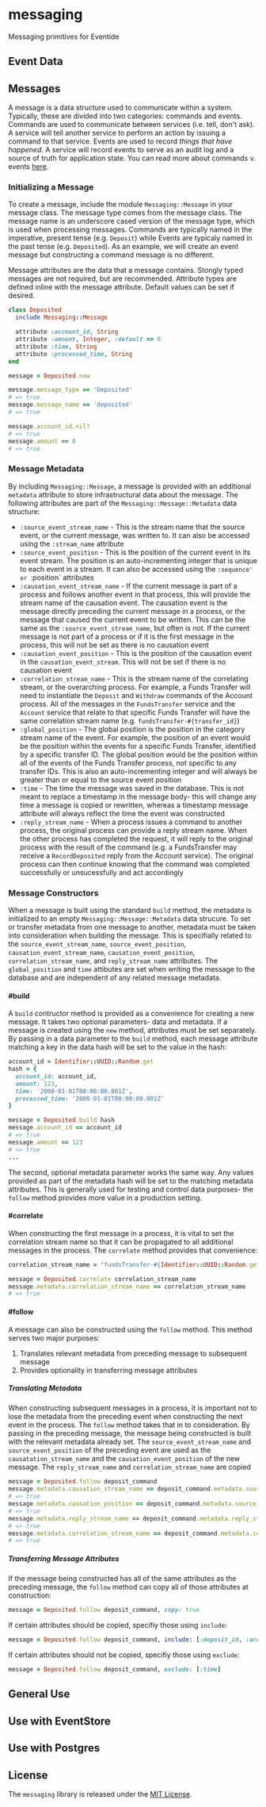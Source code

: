 # messaging

Messaging primitives for Eventide

## Event Data


## Messages

A message is a data structure used to communicate within a system. Typically, these are divided into two categories: commands and events. Commands are used to communicate between services (i.e. tell, don't ask). A service will tell another service to perform an action by issuing a command to that service. Events are used to record *things that have happened*. A service will record events to serve as an audit log and a source of truth for application state. You can read more about commands v. events [here](http://eventide-project.org/quick_look.html).

### Initializing a Message
To create a message, include the module `Messaging::Message` in your message class. The message type comes from the message class. The message name is an underscore cased version of the message type, which is used when processing messages. Commands are typically named in the imperative, present tense (e.g. `Deposit`) while Events are typicaly named in the past tense (e.g. `Deposited`). As an example, we will create an event message but constructing a command message is no different.

Message attributes are the data that a message contains. Stongly typed messages are not required, but are recommended. Attribute types are defined inline with the message attribute. Default values can be set if desired.

```ruby
class Deposited
  include Messaging::Message

  attribute :account_id, String
  attribute :amount, Integer, :default => 0
  attribute :time, String
  attribute :processed_time, String
end

message = Deposited.new

message.message_type == 'Deposited'
# => true
message.message_name == 'deposited'
# => true

message.account_id.nil?
# => true
message.amount == 0
# => true
```

### Message Metadata

By including `Messaging::Message`, a message is provided with an additional `metadata` attribute to store infrastructural data about the message. The following attributes are part of the `Messaging::Message::Metadata` data structure:

- `:source_event_stream_name` - This is the stream name that the source event, or the current message, was written to. It can also be accessed using the `:stream_name` attribute
- `:source_event_position` - This is the position of the current event in its event stream. The position is an auto-incrementing integer that is unique to each event in a stream. It can also be accessed using the `:sequence' or `:position` attributes
- `:causation_event_stream_name` - If the current message is part of a process and follows another event in that process, this will provide the stream name of the causation event. The causation event is the message directly preceding the current message in a process, or the message that caused the current event to be written. This can be the same as the `:source_event_stream_name`, but often is not. If the current message is not part of a process or if it is the first message in the process, this will not be set as there is no causation event
- `:causation_event_position` - This is the position of the causation event in the `causation_event_stream`. This will not be set if there is no causation event
- `:correlation_stream_name` - This is the stream name of the correlating stream, or the overarching process. For example, a Funds Transfer will need to instantiate the `Deposit` and `Withdraw` commands of the Account process. All of the messages in the `FundsTransfer` service and the `Account` service that relate to that specific Funds Transfer will have the same correlation stream name (e.g. `fundsTransfer-#{transfer_id}`)
- `:global_position` - The global position is the position in the category stream name of the event. For example, the position of an event would be the position within the events for a specific Funds Transfer, identified by a specific transfer ID. The global position would be the position within all of the events of the Funds Transfer process, not specific to any transfer IDs. This is also an auto-incrementing integer and will always be greater than or equal to the source event position
- `:time` - The time the message was saved in the database. This is not meant to replace a timestamp in the message body- this will change any time a message is copied or rewritten, whereas a timestamp message attribute will always reflect the time the event was constructed
- `:reply_stream_name` - When a process issues a command to another process, the original process can provide a reply stream name. When the other process has completed the request, it will reply to the original process with the result of the command (e.g. a FundsTransfer may receive a `RecordDeposited` reply from the Account service). The original process can then continue knowing that the command was completed successfully or unsucessfully and act accordingly

### Message Constructors

When a message is built using the standard `build` method, the metadata is initialized to an empty `Messaging::Message::Metadata` data strucure. To set or transfer metadata from one message to another, metadata must be taken into consideration when building the message. This is specifially related to the `source_event_stream_name`, `source_event_position`, `causation_event_stream_name`, `causation_event_position`, `correlation_stream_name`, and `reply_stream_name` attributes. The `global_position` and `time` attibutes are set when writing the message to the database and are independent of any related message metadata.

#### #build

A `build` contructor method is provided as a convenience for creating a new message. It takes two optional parameters- data and metadata. If a message is created using the `new` method, attributes must be set separately. By passing in a data parameter to the `build` method, each message attribute matching a key in the data hash will be set to the value in the hash:

```ruby
account_id = Identifier::UUID::Random.get
hash = {
  account_id: account_id,
  amount: 123,
  time: '2000-01-01T00:00:00.001Z',
  processed_time: '2000-01-01T00:00:00.001Z'
}

message = Deposited.build hash
message.account_id == account_id
# => true
message.amount == 123
# => true
...
```

The second, optional metadata parameter works the same way. Any values provided as part of the metadata hash will be set to the matching metadata attributes. This is generally used for testing and control data purposes- the `follow` method provides more value in a production setting.

#### #correlate

When constructing the first message in a process, it is vital to set the correlation stream name so that it can be propagated to all additional messages in the process. The `correlate` method provides that convenience:

```ruby
correlation_stream_name = "fundsTransfer-#{Identifier::UUID::Random.get}"

message = Deposited.correlate correlation_stream_name
message.metadata.correlation_stream_name == correlation_stream_name
# => true
```

#### #follow

A message can also be constructed using the `follow` method. This method serves two major purposes:
1. Translates relevant metadata from preceding message to subsequent message
2. Provides optionality in transferring message attributes

##### Translating Metadata

When constructing subsequent messages in a process, it is important not to lose the metadata from the preceding event when constructing the next event in the process. The `follow` method takes that in to consideration. By passing in the preceding message, the message being constructed is built with the relevant metadata already set. The `source_event_stream_name` and `source_event_position` of the preceding event are used as the `causatation_stream_name` and the `causation_event_position` of the new message. The `reply_stream_name` and `correlation_stream_name` are copied

```ruby
message = Deposited.follow deposit_command
message.metadata.causation_stream_name == deposit_command.metadata.source_stream_name
# => true
message.metadata.causation_position == deposit_command.metadata.source_event_position
# => true
message.metadata.reply_stream_name == deposit_command.metadata.reply_stream_name
# => true
message.metadata.correlation_stream_name == deposit_command.metadata.correlation_stream_name
# => true
```

##### Transferring Message Attributes

If the message being constructed has all of the same attributes as the preceding message, the `follow` method can copy all of those attributes at construction:

```ruby
message = Deposited.follow deposit_command, copy: true
```

If certain attributes should be copied, specifiy those using `include`:

```ruby
message = Deposited.follow deposit_command, include: [:deposit_id, :account_id, :amount]
```

If certain attributes should not be copied, specifiy those using `exclude`:

```ruby
message = Deposited.follow deposit_command, exclude: [:time]
```

## General Use

## Use with EventStore

## Use with Postgres

## License

The `messaging` library is released under the [MIT License](https://github.com/eventide-project/messaging/blob/master/MIT-License.txt).
